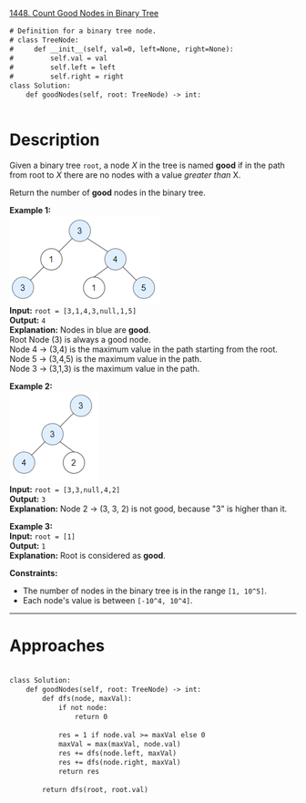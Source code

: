 [1448. Count Good Nodes in Binary Tree](https://leetcode.com/problems/count-good-nodes-in-binary-tree/)

```
# Definition for a binary tree node.
# class TreeNode:
#     def __init__(self, val=0, left=None, right=None):
#         self.val = val
#         self.left = left
#         self.right = right
class Solution:
    def goodNodes(self, root: TreeNode) -> int:
        
```

# Description
Given a binary tree `root`, a node _X_ in the tree is named **good** if in the path from root to _X_ there are no nodes with a value _greater than_ X.

Return the number of **good** nodes in the binary tree.

**Example 1:**  
![](!assets/attachments/Pasted%20image%2020240227114123.png)  
**Input:** `root = [3,1,4,3,null,1,5]`  
**Output:** `4`  
**Explanation:** Nodes in blue are **good**.  
Root Node (3) is always a good node.  
Node 4 -> (3,4) is the maximum value in the path starting from the root.  
Node 5 -> (3,4,5) is the maximum value in the path.  
Node 3 -> (3,1,3) is the maximum value in the path.  

**Example 2:**  
![](!assets/attachments/Pasted%20image%2020240227114133.png)  
**Input:** `root = [3,3,null,4,2]`  
**Output:** `3`  
**Explanation:** Node 2 -> (3, 3, 2) is not good, because "3" is higher than it.  

**Example 3:**  
**Input:** `root = [1]`  
**Output:** `1`  
**Explanation:** Root is considered as **good**.  

**Constraints:**
- The number of nodes in the binary tree is in the range `[1, 10^5]`.
- Each node's value is between `[-10^4, 10^4]`.

---


# Approaches


```

class Solution:
    def goodNodes(self, root: TreeNode) -> int:
        def dfs(node, maxVal):
            if not node:
                return 0

            res = 1 if node.val >= maxVal else 0
            maxVal = max(maxVal, node.val)
            res += dfs(node.left, maxVal)
            res += dfs(node.right, maxVal)
            return res

        return dfs(root, root.val)

```